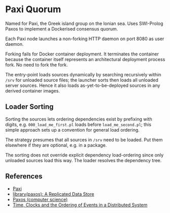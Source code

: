 # Paxi Quorum

Named for Paxi, the Greek island group on the Ionian sea. Uses
SWI-Prolog Paxos to implement a Dockerised consensus quorum.

Each Paxi node launches a non-forking HTTP daemon on port 8080 as user
daemon.

Forking fails for Docker container deployment. It terminates the
container because the container itself represents an architectural
deployment process fork. No need to fork the fork.

The entry-point loads sources dynamically by searching recursively
within `/srv` for unloaded source files; the launcher sorts then loads
all unloaded server sources. Hence it also loads as-yet-to-be-deployed
sources in any derived container images.

## Loader Sorting

Sorting the sources lets ordering dependencies exist by prefixing with
digits, e.g. `000_load_me_first.pl` loads before `load_me_second.pl`; this
simple approach sets up a convention for general load ordering. 

The strategy presumes that all sources in `/srv` need to be loaded. Put
them elsewhere if they are optional, e.g. in a package. 

The sorting does not override explicit dependency load-ordering since
only unloaded sources load this way. The loader resolves the dependency
tree.

## References

* [Paxi](https://en.wikipedia.org/wiki/Paxi)
* [library(paxos): A Replicated Data Store](https://www.swi-prolog.org/pldoc/man?section=paxos)
* [Paxos (computer science)](https://en.wikipedia.org/wiki/Paxos_(computer_science))
* [Time, Clocks and the Ordering of Events in a Distributed System](http://lamport.azurewebsites.net/pubs/time-clocks.pdf)
